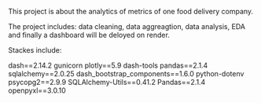 
This project is about the analytics of metrics of one food delivery company. 

The project includes: data cleaning, data aggreagtion, data analysis, EDA and finally a dashboard will be deloyed on render.


Stackes include:

dash==2.14.2
gunicorn
plotly==5.9
dash-tools
pandas==2.1.4
sqlalchemy==2.0.25
dash_bootstrap_components==1.6.0
python-dotenv
psycopg2==2.9.9
SQLAlchemy-Utils==0.41.2
Pandas==2.1.4
openpyxl==3.0.10

